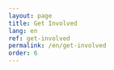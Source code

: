```yaml
---
layout: page
title: Get Involved
lang: en
ref: get-involved
permalink: /en/get-involved
order: 6
---
```

